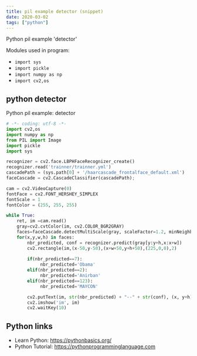 ```yaml
---
title: pil example detector (snippet)
date: 2020-03-02
tags: ["python"]
---
```

Python pil example 'detector'


Modules used in program: 
* `import sys`
* `import pickle`
* `import numpy as np`
* `import cv2,os`

## python detector

Python pil example: detector

```python
# -*- coding: utf-8 -*-
import cv2,os
import numpy as np
from PIL import Image 
import pickle
import sys

recognizer = cv2.face.LBPHFaceRecognizer_create()
recognizer.read('trainner/trainner.yml')
cascadePath = (sys.path[0] + '/haarcascade_frontalface_default.xml')
faceCascade = cv2.CascadeClassifier(cascadePath);

cam = cv2.VideoCapture(0)
fontFace = cv2.FONT_HERSHEY_SIMPLEX
fontScale = 1
fontColor = (255, 255, 255)

while True:
    ret, im =cam.read()
    gray=cv2.cvtColor(im, cv2.COLOR_BGR2GRAY)
    faces=faceCascade.detectMultiScale(gray, scaleFactor=1.2, minNeighbors=5, minSize=(100, 100), flags=cv2.CASCADE_SCALE_IMAGE)
    for(x,y,w,h) in faces:
        nbr_predicted, conf = recognizer.predict(gray[y:y+h,x:x+w])
        cv2.rectangle(im,(x-50,y-50),(x+w+50,y+h+50),(225,0,0),2)
        
        if(nbr_predicted==7):
             nbr_predicted='Obama'
        elif(nbr_predicted==2):
             nbr_predicted='Anirban'
        elif(nbr_predicted==123):
             nbr_predicted='MAYCON'

        cv2.putText(im, str(nbr_predicted) + "--" + str(conf), (x, y+h), fontFace, fontScale, fontColor) #Draw the text
        cv2.imshow('im', im)
        cv2.waitKey(10)

```

## Python links

- Learn Python: https://pythonbasics.org/
- Python Tutorial: https://pythonprogramminglanguage.com
